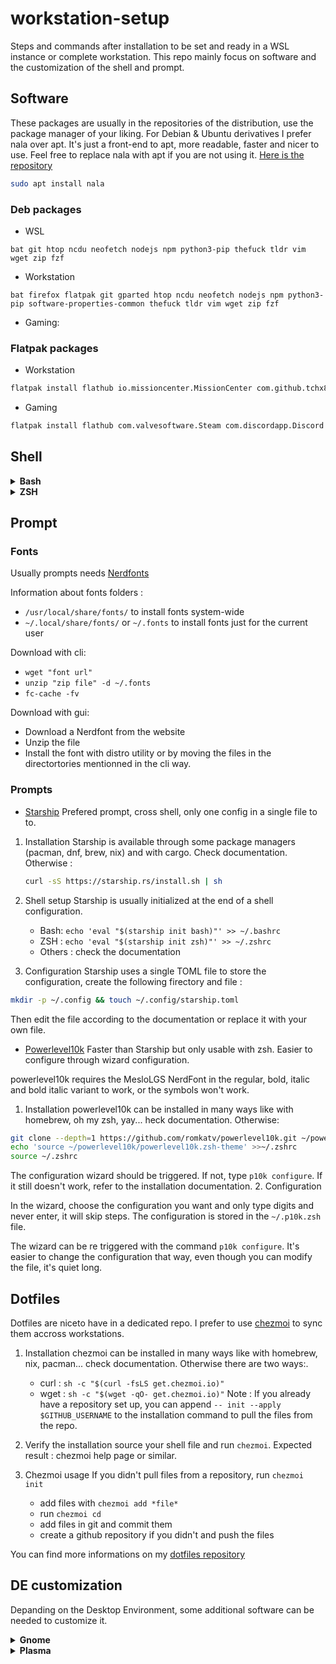 # workstation-setup

Steps and commands after installation to be set and ready in a WSL instance or complete workstation. This repo mainly focus on software and the customization of the shell and prompt.

## Software

These packages are usually in the repositories of the distribution, use the package manager of your liking.
For Debian & Ubuntu derivatives I prefer nala over apt. It's just a front-end to apt, more readable, faster and nicer to use. Feel free to replace nala with apt if you are not using it. [Here is the repository](https://gitlab.com/volian/nala)

```sh
sudo apt install nala
```

### Deb packages

- WSL

```text
bat git htop ncdu neofetch nodejs npm python3-pip thefuck tldr vim wget zip fzf
```

- Workstation

```text
bat firefox flatpak git gparted htop ncdu neofetch nodejs npm python3-pip software-properties-common thefuck tldr vim wget zip fzf
```

- Gaming:

### Flatpak packages

- Workstation

```sh
flatpak install flathub io.missioncenter.MissionCenter com.github.tchx84.Flatseal com.visualstudio.code org.onlyoffice.desktopeditors org.videolan.VLC org.filezillaproject.Filezilla com.getpostman.Postman org.kde.krita com.usebottles.bottles com.github.jeromerobert.pdfarranger
```

- Gaming

```sh
flatpak install flathub com.valvesoftware.Steam com.discordapp.Discord com.heroicgameslauncher.hgl net.lutris.Lutris
```

## Shell

<details>
<summary><b>Bash</b></summary>

Installed by default, I don't customize it, just the .bashrc.
</details>

<details>
<summary><b>ZSH</b></summary>

Prefered shell, not using oh-my-zsh. I prefer to include plugins manually in the .zshrc.

### [Installation](https://github.com/ohmyzsh/ohmyzsh/wiki/Installing-ZSH)

1. Installation:
ZSH is available through a lot of package managers (apt, pacman, dnf...) check documentation. For debian based distros :

    ```sh
    sudo nala install zsh
    ```

2. Verify installation by running `zsh --version`
3. Make it the default shell with `chsh -s $(which zsh)` or `sudo lchsh $USER` if the distro is Fedora.
4. Log out and log back in again to use your new default shell.
5. Test that it worked with `echo $SHELL`. Expected result: `/bin/zsh` or similar.
6. Test with `$SHELL --version`. Expected result: 'zsh 5.8' or similar

### Plugins

- [autosuggestions](https://github.com/zsh-users/zsh-autosuggestions)

```sh
git clone https://github.com/zsh-users/zsh-autosuggestions ~/.zsh/zsh-autosuggestions
echo "source ~/.zsh/zsh-autosuggestions/zsh-autosuggestions.zsh" >> ${ZDOTDIR:-$HOME}/.zshrc
```

- [syntax-highlighting](https://github.com/zsh-users/zsh-syntax-highlighting)

```sh
git clone https://github.com/zsh-users/zsh-syntax-highlighting ~/.zsh/zsh-syntax-highlighting
echo "source ~/.zsh/zsh-syntax-highlighting/zsh-syntax-highlighting.zsh" >> ${ZDOTDIR:-$HOME}/.zshrc
```

- tab completions - add `autoload -Uz compinit && compinit` to your `.zshrc` file

</details>

## Prompt

### Fonts

Usually prompts needs [Nerdfonts](https://www.nerdfonts.com/)

Information about fonts folders :

- `/usr/local/share/fonts/` to install fonts system-wide
- `~/.local/share/fonts/` or `~/.fonts` to install fonts just for the current user

Download with cli:

- `wget "font url"`
- `unzip "zip file" -d ~/.fonts`
- `fc-cache -fv`

Download with gui:

- Download a Nerdfont from the website
- Unzip the file
- Install the font with distro utility or by moving the files in the directortories mentionned in the cli way.

### Prompts

- [Starship](https://starship.rs/)
Prefered prompt, cross shell, only one config in a single file to to.

1. Installation
Starship is available through some package managers (pacman, dnf, brew, nix) and with cargo. Check documentation. Otherwise :

    ```sh
    curl -sS https://starship.rs/install.sh | sh
    ```

2. Shell setup
Starship is usually initialized at the end of a shell configuration.
    - Bash: ```echo 'eval "$(starship init bash)"' >> ~/.bashrc```
    - ZSH : ```echo 'eval "$(starship init zsh)"' >> ~/.zshrc```
    - Others : check the documentation
3. Configuration
Starship uses a single TOML file to store the configuration, create the following firectory and file :

```sh
mkdir -p ~/.config && touch ~/.config/starship.toml
```

Then edit the file according to the documentation or replace it with your own file.

- [Powerlevel10k](https://github.com/romkatv/powerlevel10k)
Faster than Starship but only usable with zsh. Easier to configure through wizard configuration.

powerlevel10k requires the MesloLGS NerdFont in the regular, bold, italic and bold italic variant to work, or the symbols won't work.

1. Installation
powerlevel10k can be installed in many ways like with homebrew, oh my zsh, yay... heck documentation. Otherwise:

```sh
git clone --depth=1 https://github.com/romkatv/powerlevel10k.git ~/powerlevel10k
echo 'source ~/powerlevel10k/powerlevel10k.zsh-theme' >>~/.zshrc
source ~/.zshrc
```

The configuration wizard should be triggered. If not, type `p10k configure`. If it still doesn't work, refer to the installation documentation.
2. Configuration

In the wizard, choose the configuration you want and only type digits and never enter, it will skip steps.
The configuration is stored in the `~/.p10k.zsh` file.

The wizard can be re triggered with the command `p10k configure`. It's easier to change the configuration that way, even though you can modify the file, it's quiet long.

## Dotfiles

Dotfiles are niceto have in a dedicated repo. I prefer to use [chezmoi](https://www.chezmoi.io/) to sync them accross workstations.

1. Installation
chezmoi can be installed in many ways like with homebrew, nix, pacman... check documentation. Otherwise there are two ways:.
    - curl : ```sh -c "$(curl -fsLS get.chezmoi.io)"```
    - wget : ```sh -c "$(wget -qO- get.chezmoi.io)"```
Note : If you already have a repository set up, you can append `-- init --apply $GITHUB_USERNAME` to the installation command to pull the files from the repo.

2. Verify the installation
source your shell file and run `chezmoi`. Expected result : chezmoi help page or similar.

3. Chezmoi usage
If you didn't pull files from a repository, run `chezmoi init`

    - add files with `chezmoi add *file*`
    - run `chezmoi cd`
    - add files in git and commit them
    - create a github repository if you didn't and push the files

You can find more informations on my [dotfiles repository](https://github.com/DrPulse/dotfiles)

## DE customization

Depanding on the Desktop Environment, some additional software can be needed to customize it.
<details>
<summary><b>Gnome</b></summary>

### Gnome software

```text
gnome-tweaks gnome-shell-extensions
```

```sh
flatpak install com.mattjakeman.ExtensionManager io.github.realmazharhussain.GdmSettings
```

### Extensions

- [Blur my shell](https://extensions.gnome.org/extension/3193/blur-my-shell/)
- [Caffeine](https://extensions.gnome.org/extension/517/caffeine/)
- GDM Settings - Installed with flatpak
- [Net Speed Simplified](https://extensions.gnome.org/extension/3724/net-speed-simplified/)
- [User Themes](https://extensions.gnome.org/extension/19/user-themes/)
- [Vitals](https://extensions.gnome.org/extension/1460/vitals/)

</details>

<details>
<summary><b>Plasma</b></summary>

</details>
